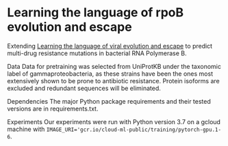 # Learning the language of rpoB evolution and escape

Extending [Learning the language of viral evolution and escape](https://www.science.org/doi/10.1126/science.abd7331) to predict multi-drug resistance mutations in bacterial RNA Polymerase B.

Data
Data for pretraining was selected from UniProtKB under the taxonomic label of gammaproteobacteria, as these strains have been the ones most extensively shown to be prone to antibiotic resistance. Protein isoforms are excluded and redundant sequences will be eliminated.

Dependencies
The major Python package requirements and their tested versions are in requirements.txt.

Experiments
Our experiments were run with Python version 3.7 on a gcloud machine with `IMAGE_URI='gcr.io/cloud-ml-public/training/pytorch-gpu.1-6`.


